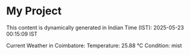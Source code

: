 # My Project

This content is dynamically generated in Indian Time (IST): 2025-05-23 00:15:09 IST


Current Weather in Coimbatore:
Temperature: 25.88 °C
Condition: mist
